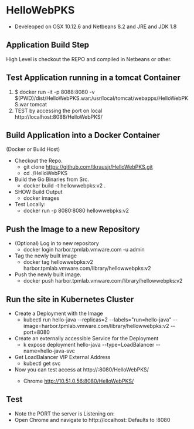 # HelloWebPKS
* Develeoped on OSX 10.12.6 and Netbeans 8.2 and JRE and JDK 1.8


## Application Build Step
High Level is checkout the REPO and compiled in Netbeans or other.

## Test Application running in a tomcat Container 
1. $ docker run -it -p 8088:8080 -v $(PWD)/dist/HelloWebPKS.war:/usr/local/tomcat/webapps/HelloWebPKS.war tomcat
2. TEST by accessing the port on local
  http://localhost:8088/HelloWebPKS/

## Build Application into a Docker Container
(Docker or Build Host)
* Checkout the Repo.
  * git clone https://github.com/tkrausjr/HelloWebPKS.git
  * cd ./HelloWebPKS
* Build the Go Binaries from Src.
  * docker build -t hellowwebpks:v2 .
* SHOW Build Output
  * docker images
* Test Locally:
  * docker run -p 8080:8080 hellowwebpks:v2

## Push the Image to a new Repository
* (Optional) Log in to new repository
  * docker login harbor.tpmlab.vmware.com -u admin
* Tag the newly built image
  * docker tag hellowwebpks:v2 harbor.tpmlab.vmware.com/library/hellowwebpks:v2
* Push the newly built image.
  * docker push harbor.tpmlab.vmware.com/library/hellowwebpks:v2

## Run the site in Kubernetes Cluster
* Create a Deployment with the Image 
  * kubectl run hello-java --replicas=2 --labels="run=hello-java" --image=harbor.tpmlab.vmware.com/library/hellowwebpks:v2 --port=8080
* Create an externally accessible Service for the Deployment
  * k expose deployment hello-java --type=LoadBalancer --name=hello-java-svc
* Get LoadBalancer VIP External Address
  * kubectl get svc
* Now you can test access at http://<ExternalIP>:8080/HelloWebPKS/
  * Chrome http://10.51.0.56:8080/HelloWebPKS/

## Test
* Note the PORT the server is Listening on:
* Open Chrome and navigate to http://localhost:<port>  Defaults to :8080 

